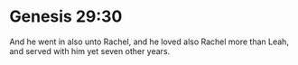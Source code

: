 # Genesis 29:30

And he went in also unto Rachel, and he loved also Rachel more than Leah, and served with him yet seven other years.